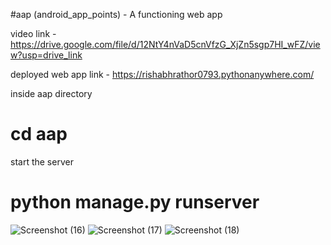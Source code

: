 #aap (android_app_points) - A functioning web app

video link - https://drive.google.com/file/d/12NtY4nVaD5cnVfzG_XjZn5sgp7HI_wFZ/view?usp=drive_link

deployed web app link - https://rishabhrathor0793.pythonanywhere.com/

inside aap directory
# cd aap
start the server
# python manage.py runserver

![Screenshot (16)](https://user-images.githubusercontent.com/90353118/200889213-7e8c16f9-f253-424a-82a9-8f9f319a5d6e.png)
![Screenshot (17)](https://user-images.githubusercontent.com/90353118/200889244-8cd791c1-e766-428e-94c9-2a67eb5ee624.png)
![Screenshot (18)](https://user-images.githubusercontent.com/90353118/200889268-c78ec2d6-9090-4a81-9a66-7a9a7aac3fe5.png) 
 
 

